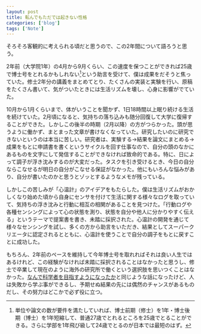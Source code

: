 ```yaml
---
layout: post
title: 転んでもただでは起きない性格
categories: ['blog']
tags: ['Note']
---
```


そろそろ客観的に考えられる頃だと思うので、この2年間について語ろうと思う。

2年前（大学院1年）の4月から9月くらい、この速度を保つことができれば25歳で博士号をとれるかもしれない[^1]という助言を受けて、僕は成果をだそうと焦っていた。修士2年分の講義をまとめてとり、たくさんの実装と実験を行い、原稿をたくさん書いて、気がついたときには生活リズムを壊し、心身に影響がでていた。

10月から1月くらいまで、体がいうことを聞かず、1日18時間以上眠り続ける生活を続けていた。2月頃になると、気持ちの落ち込みも随分回復して大学に復帰することができた。しかしこの後半の時期（2月以降）の方がつらかった。頭が思うように働かず、まとまった文章が書けなくなっていた。研究したいのに研究できないというのは本当に苦しい。研究者は、実験する->結果を論文にまとめる->成果をもとに申請書を書くというサイクルを回す仕事なので、自分の頭のなかにあるものを文字にして発信することができなければ致命的である。特に、日によって調子が浮き沈みするのが大変だった。タスクを引き受けるとき、今日の自分ならこなせるが明日の自分がこなせる保証がなかった。他にもいろんな悩みがあり、自分が書いたのかと思うとゾッとするようなメモが残っている。

しかしこの苦しみが「心温計」のアイデアをもたらした。僕は生活リズムがおかしくなり始めた頃から自身にセンサを付けて生活に関する様々なログを取っていて、気持ちの浮き沈みと行動に相互の相関があることを見つけた。「行動ログや各種センシングによって心の状態を測り、状態を自分や他人に分かりやすく伝える」というテーマで提案書を書き、未踏に採択された。心温計の開発を通じて様々なセンシングを試し、多くの方から助言をいただき、結果としてスーパークリエータに認定されるとともに、心温計を使うことで自分の調子をもとに戻すことに成功した。

もちろん、2年前のペースを維持して今年博士号を取れればそれは良い人生ではあるけれど、この経験がなければ未踏に採択されることはなかったと思うし、修士で卒業して現在のように海外の研究所で働くという選択肢を思いつくことはなかった。[なんで科学者を目指すようになったか](/jp/blog/towards-a-scientist/)と同じような話になったけど、人は失敗から学ぶ事ができるし、予期せぬ結果の先には偶然のチャンスがあるものだし、その努力はどこかで必ず役に立つ。

[^1]: 単位や論文の数が要件を満たしていれば、博士前期（修士）を1年・博士後期（博士）を1年短縮して、普通27歳でとれるところを25歳でとることができる。さらに学部を1年飛び級して24歳でとるのが日本では最短のはず。